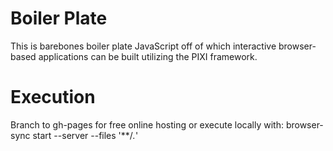 # Boiler Plate

This is barebones boiler plate JavaScript off of which interactive browser-based applications can be built utilizing the PIXI framework.

# Execution
Branch to gh-pages for free online hosting or execute locally with:
browser-sync start --server --files '**/*.*'
